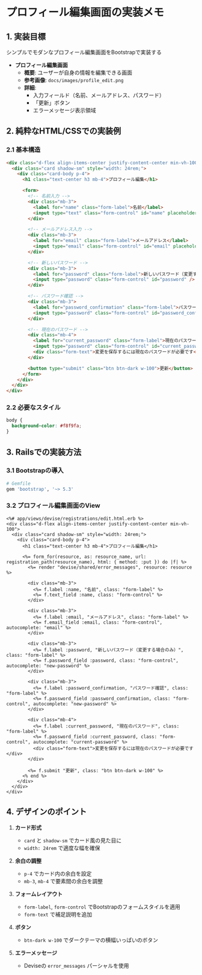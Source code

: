 # プロフィール編集画面の実装メモ

## 1. 実装目標
シンプルでモダンなプロフィール編集画面をBootstrapで実装する

- **プロフィール編集画面**  
    - **概要**: ユーザーが自身の情報を編集できる画面
    - **参考画像**: `docs/images/profile_edit.png`  
    - **詳細**:
        - 入力フィールド（名前、メールアドレス、パスワード）
        - 「更新」ボタン
        - エラーメッセージ表示領域

## 2. 純粋なHTML/CSSでの実装例

### 2.1 基本構造
```html
<div class="d-flex align-items-center justify-content-center min-vh-100">
  <div class="card shadow-sm" style="width: 24rem;">
    <div class="card-body p-4">
      <h1 class="text-center h3 mb-4">プロフィール編集</h1>

      <form>
        <!-- 名前入力 -->
        <div class="mb-3">
          <label for="name" class="form-label">名前</label>
          <input type="text" class="form-control" id="name" placeholder="あなたの名前" />
        </div>

        <!-- メールアドレス入力 -->
        <div class="mb-3">
          <label for="email" class="form-label">メールアドレス</label>
          <input type="email" class="form-control" id="email" placeholder="your@email.com" />
        </div>

        <!-- 新しいパスワード -->
        <div class="mb-3">
          <label for="password" class="form-label">新しいパスワード（変更する場合のみ）</label>
          <input type="password" class="form-control" id="password" />
        </div>

        <!-- パスワード確認 -->
        <div class="mb-3">
          <label for="password_confirmation" class="form-label">パスワード確認</label>
          <input type="password" class="form-control" id="password_confirmation" />
        </div>

        <!-- 現在のパスワード -->
        <div class="mb-4">
          <label for="current_password" class="form-label">現在のパスワード</label>
          <input type="password" class="form-control" id="current_password" />
          <div class="form-text">変更を保存するには現在のパスワードが必要です</div>
        </div>

        <button type="submit" class="btn btn-dark w-100">更新</button>
      </form>
    </div>
  </div>
</div>
```

### 2.2 必要なスタイル
```css
body {
  background-color: #f8f9fa;
}
```

## 3. Railsでの実装方法

### 3.1 Bootstrapの導入
```ruby
# Gemfile
gem 'bootstrap', '~> 5.3'
```

### 3.2 プロフィール編集画面のView
```erb
<%# app/views/devise/registrations/edit.html.erb %>
<div class="d-flex align-items-center justify-content-center min-vh-100">
  <div class="card shadow-sm" style="width: 24rem;">
    <div class="card-body p-4">
      <h1 class="text-center h3 mb-4">プロフィール編集</h1>

      <%= form_for(resource, as: resource_name, url: registration_path(resource_name), html: { method: :put }) do |f| %>
        <%= render "devise/shared/error_messages", resource: resource %>

        <div class="mb-3">
          <%= f.label :name, "名前", class: "form-label" %>
          <%= f.text_field :name, class: "form-control" %>
        </div>

        <div class="mb-3">
          <%= f.label :email, "メールアドレス", class: "form-label" %>
          <%= f.email_field :email, class: "form-control", autocomplete: "email" %>
        </div>

        <div class="mb-3">
          <%= f.label :password, "新しいパスワード（変更する場合のみ）", class: "form-label" %>
          <%= f.password_field :password, class: "form-control", autocomplete: "new-password" %>
        </div>

        <div class="mb-3">
          <%= f.label :password_confirmation, "パスワード確認", class: "form-label" %>
          <%= f.password_field :password_confirmation, class: "form-control", autocomplete: "new-password" %>
        </div>

        <div class="mb-4">
          <%= f.label :current_password, "現在のパスワード", class: "form-label" %>
          <%= f.password_field :current_password, class: "form-control", autocomplete: "current-password" %>
          <div class="form-text">変更を保存するには現在のパスワードが必要です</div>
        </div>

        <%= f.submit "更新", class: "btn btn-dark w-100" %>
      <% end %>
    </div>
  </div>
</div>
```

## 4. デザインのポイント

1. **カード形式**
   - `card` と `shadow-sm` でカード風の見た目に
   - `width: 24rem` で適度な幅を確保

2. **余白の調整**
   - `p-4` でカード内の余白を設定
   - `mb-3`, `mb-4` で要素間の余白を調整

3. **フォームレイアウト**
   - `form-label`, `form-control` でBootstrapのフォームスタイルを適用
   - `form-text` で補足説明を追加

4. **ボタン**
   - `btn-dark w-100` でダークテーマの横幅いっぱいのボタン

5. **エラーメッセージ**
   - Deviseの `error_messages` パーシャルを使用 